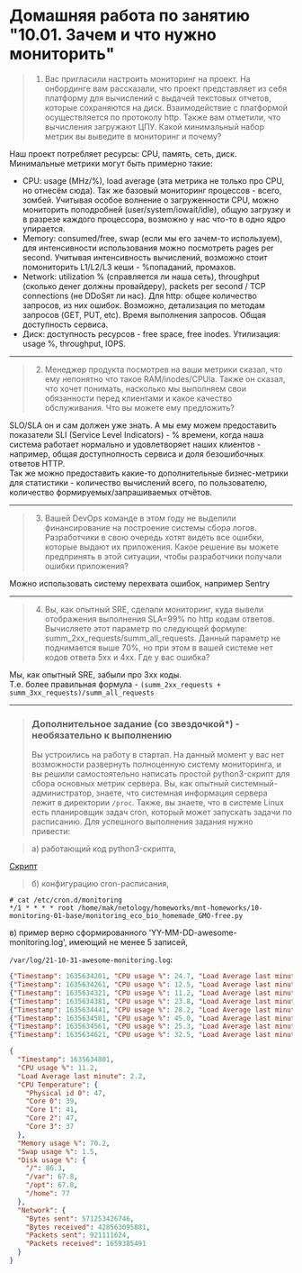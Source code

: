 # Домашняя работа по занятию "10.01. Зачем и что нужно мониторить"

> 1. Вас пригласили настроить мониторинг на проект. На онбординге вам рассказали, что проект представляет из себя 
платформу для вычислений с выдачей текстовых отчетов, которые сохраняются на диск. Взаимодействие с платформой 
осуществляется по протоколу http. Также вам отметили, что вычисления загружают ЦПУ. Какой минимальный набор метрик вы
выведите в мониторинг и почему?

Наш проект потребляет ресурсы: CPU, память, сеть, диск. Минимальные метрики могут быть примерно такие:
- CPU: usage (MHz/%), load average (эта метрика не только про CPU, но отнесём сюда). Так же базовый мониторинг процессов - всего, зомбей. 
Учитывая особое волнение о загруженности CPU, можно мониторить поподробней (user/system/iowait/idle), 
общую загрузку и в разрезе каждого процессора, возможно у нас что-то в одно ядро упирается.
- Memory: consumed/free, swap (если мы его зачем-то используем), для интенсивности использования можно посмотреть pages per second. 
Учитывая интенсивность вычислений, возможно стоит помониторить L1/L2/L3 кеши - %попаданий, промахов.
- Network: utilization % (справляется ли наша сеть), throughput (сколько денег должны провайдеру), 
packets per second / TCP connections (не DDoSят ли нас). Для http: общее количество запросов, из них 
ошибок. Возможно, детализация по методам запросов (GET, PUT, etc). Время выполнения запросов. Общая доступность сервиса.
- Диск: доступность ресурсов - free space, free inodes. Утилизация: usage %, throughput, IOPS. 

---
> 2. Менеджер продукта посмотрев на ваши метрики сказал, что ему непонятно что такое RAM/inodes/CPUla. Также он сказал, 
что хочет понимать, насколько мы выполняем свои обязанности перед клиентами и какое качество обслуживания. Что вы 
можете ему предложить?

SLO/SLA он и сам должен уже знать. А мы ему можем предоставить показатели SLI (Service Level Indicators) - % времени, 
когда наша система работает нормально и удовлетворяет наших клиентов - например, общая доступнопность сервиса и доля 
безошибочных ответов HTTP.  
Так же можно предоставить какие-то дополнительные бизнес-метрики для статистики - количество вычислений всего, по пользователю, 
количество формируемых/запрашиваемых отчётов. 

---
> 3. Вашей DevOps команде в этом году не выделили финансирование на построение системы сбора логов. Разработчики в свою 
очередь хотят видеть все ошибки, которые выдают их приложения. Какое решение вы можете предпринять в этой ситуации, 
чтобы разработчики получали ошибки приложения?

Можно использовать систему перехвата ошибок, например Sentry

---
> 4. Вы, как опытный SRE, сделали мониторинг, куда вывели отображения выполнения SLA=99% по http кодам ответов. 
Вычисляете этот параметр по следующей формуле: summ_2xx_requests/summ_all_requests. Данный параметр не поднимается выше 
70%, но при этом в вашей системе нет кодов ответа 5xx и 4xx. Где у вас ошибка?

Мы, как опытный SRE, забыли про 3xx коды.  
Т.е. более правильная формула - `(summ_2xx_requests + summ_3xx_requests)/summ_all_requests`

---
> ### Дополнительное задание (со звездочкой*) - необязательно к выполнению
> Вы устроились на работу в стартап. На данный момент у вас нет возможности развернуть полноценную систему 
мониторинга, и вы решили самостоятельно написать простой python3-скрипт для сбора основных метрик сервера. Вы, как 
опытный системный-администратор, знаете, что системная информация сервера лежит в директории `/proc`. 
Также, вы знаете, что в системе Linux есть  планировщик задач cron, который может запускать задачи по расписанию.
> Для успешного выполнения задания нужно привести:

> а) работающий код python3-скрипта,

[Скрипт](monitoring_eco_bio_homemade_GMO-free.py)

> б) конфигурацию cron-расписания,

```
# cat /etc/cron.d/monitoring 
*/1 * * * * root /home/mak/netology/homeworks/mnt-homeworks/10-monitoring-01-base/monitoring_eco_bio_homemade_GMO-free.py
```

в) пример верно сформированного 'YY-MM-DD-awesome-monitoring.log', имеющий не менее 5 записей,

`/var/log/21-10-31-awesome-monitoring.log`:
```json lines
{"Timestamp": 1635634201, "CPU usage %": 24.7, "Load Average last minute": 1.41, "CPU Temperature": {"Physical id 0": 49.0, "Core 0": 38.0, "Core 1": 41.0, "Core 2": 50.0, "Core 3": 37.0}, "Memory usage %": 69.8, "Swap usage %": 1.5, "Disk usage %": {"/": 86.3, "/var": 67.8, "/opt": 67.8, "/home": 77.0}, "Network": {"Bytes sent": 533471115211, "Bytes received": 427697805286, "Packets sent": 893432934, "Packets received": 1650772326}}
{"Timestamp": 1635634261, "CPU usage %": 12.5, "Load Average last minute": 1.73, "CPU Temperature": {"Physical id 0": 44.0, "Core 0": 38.0, "Core 1": 42.0, "Core 2": 44.0, "Core 3": 35.0}, "Memory usage %": 69.8, "Swap usage %": 1.5, "Disk usage %": {"/": 86.3, "/var": 67.8, "/opt": 67.8, "/home": 77.0}, "Network": {"Bytes sent": 537255405022, "Bytes received": 427784151617, "Packets sent": 896202377, "Packets received": 1651638094}}
{"Timestamp": 1635634321, "CPU usage %": 11.2, "Load Average last minute": 1.83, "CPU Temperature": {"Physical id 0": 44.0, "Core 0": 38.0, "Core 1": 42.0, "Core 2": 44.0, "Core 3": 35.0}, "Memory usage %": 69.6, "Swap usage %": 1.5, "Disk usage %": {"/": 86.3, "/var": 67.8, "/opt": 67.8, "/home": 77.0}, "Network": {"Bytes sent": 541029309899, "Bytes received": 427867993482, "Packets sent": 898964014, "Packets received": 1652498615}}
{"Timestamp": 1635634381, "CPU usage %": 23.8, "Load Average last minute": 1.59, "CPU Temperature": {"Physical id 0": 48.0, "Core 0": 40.0, "Core 1": 41.0, "Core 2": 49.0, "Core 3": 37.0}, "Memory usage %": 69.6, "Swap usage %": 1.5, "Disk usage %": {"/": 86.3, "/var": 67.8, "/opt": 67.8, "/home": 77.0}, "Network": {"Bytes sent": 544802759789, "Bytes received": 427951004237, "Packets sent": 901725004, "Packets received": 1653358299}}
{"Timestamp": 1635634441, "CPU usage %": 28.2, "Load Average last minute": 2.14, "CPU Temperature": {"Physical id 0": 44.0, "Core 0": 43.0, "Core 1": 43.0, "Core 2": 45.0, "Core 3": 36.0}, "Memory usage %": 69.9, "Swap usage %": 1.5, "Disk usage %": {"/": 86.3, "/var": 67.8, "/opt": 67.8, "/home": 77.0}, "Network": {"Bytes sent": 548595611086, "Bytes received": 428036796263, "Packets sent": 904505044, "Packets received": 1654223235}}
{"Timestamp": 1635634501, "CPU usage %": 45.0, "Load Average last minute": 2.44, "CPU Temperature": {"Physical id 0": 48.0, "Core 0": 43.0, "Core 1": 44.0, "Core 2": 48.0, "Core 3": 42.0}, "Memory usage %": 70.6, "Swap usage %": 1.5, "Disk usage %": {"/": 86.3, "/var": 67.8, "/opt": 67.8, "/home": 77.0}, "Network": {"Bytes sent": 552298526133, "Bytes received": 428123472813, "Packets sent": 907218848, "Packets received": 1655079442}}
{"Timestamp": 1635634561, "CPU usage %": 25.3, "Load Average last minute": 2.71, "CPU Temperature": {"Physical id 0": 45.0, "Core 0": 42.0, "Core 1": 42.0, "Core 2": 46.0, "Core 3": 39.0}, "Memory usage %": 69.8, "Swap usage %": 1.5, "Disk usage %": {"/": 86.3, "/var": 67.8, "/opt": 67.8, "/home": 77.0}, "Network": {"Bytes sent": 556267909591, "Bytes received": 428211582749, "Packets sent": 910129651, "Packets received": 1655970960}}
{"Timestamp": 1635634621, "CPU usage %": 32.5, "Load Average last minute": 2.52, "CPU Temperature": {"Physical id 0": 49.0, "Core 0": 41.0, "Core 1": 44.0, "Core 2": 49.0, "Core 3": 37.0}, "Memory usage %": 70.5, "Swap usage %": 1.5, "Disk usage %": {"/": 86.3, "/var": 67.8, "/opt": 67.8, "/home": 77.0}, "Network": {"Bytes sent": 560085557415, "Bytes received": 428296472316, "Packets sent": 912926201, "Packets received": 1656825673}}
```

```json
{
  "Timestamp": 1635634801,
  "CPU usage %": 11.2,
  "Load Average last minute": 2.2,
  "CPU Temperature": {
    "Physical id 0": 47,
    "Core 0": 39,
    "Core 1": 41,
    "Core 2": 47,
    "Core 3": 37
  },
  "Memory usage %": 70.2,
  "Swap usage %": 1.5,
  "Disk usage %": {
    "/": 86.3,
    "/var": 67.8,
    "/opt": 67.8,
    "/home": 77
  },
  "Network": {
    "Bytes sent": 571253426746,
    "Bytes received": 428563095881,
    "Packets sent": 921111624,
    "Packets received": 1659385491
  }
}
```
